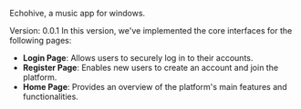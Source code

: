 Echohive, a music app for windows.

Version: 0.0.1
In this version, we've implemented the core interfaces for the following pages:

- **Login Page**: Allows users to securely log in to their accounts.
- **Register Page**: Enables new users to create an account and join the platform.
- **Home Page**: Provides an overview of the platform's main features and functionalities.

